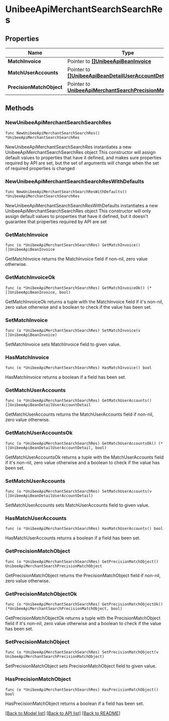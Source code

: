 # UnibeeApiMerchantSearchSearchRes

## Properties

Name | Type | Description | Notes
------------ | ------------- | ------------- | -------------
**MatchInvoice** | Pointer to [**[]UnibeeApiBeanInvoice**](UnibeeApiBeanInvoice.md) | MatchInvoice | [optional] 
**MatchUserAccounts** | Pointer to [**[]UnibeeApiBeanDetailUserAccountDetail**](UnibeeApiBeanDetailUserAccountDetail.md) | MatchUserAccounts | [optional] 
**PrecisionMatchObject** | Pointer to [**UnibeeApiMerchantSearchPrecisionMatchObject**](UnibeeApiMerchantSearchPrecisionMatchObject.md) |  | [optional] 

## Methods

### NewUnibeeApiMerchantSearchSearchRes

`func NewUnibeeApiMerchantSearchSearchRes() *UnibeeApiMerchantSearchSearchRes`

NewUnibeeApiMerchantSearchSearchRes instantiates a new UnibeeApiMerchantSearchSearchRes object
This constructor will assign default values to properties that have it defined,
and makes sure properties required by API are set, but the set of arguments
will change when the set of required properties is changed

### NewUnibeeApiMerchantSearchSearchResWithDefaults

`func NewUnibeeApiMerchantSearchSearchResWithDefaults() *UnibeeApiMerchantSearchSearchRes`

NewUnibeeApiMerchantSearchSearchResWithDefaults instantiates a new UnibeeApiMerchantSearchSearchRes object
This constructor will only assign default values to properties that have it defined,
but it doesn't guarantee that properties required by API are set

### GetMatchInvoice

`func (o *UnibeeApiMerchantSearchSearchRes) GetMatchInvoice() []UnibeeApiBeanInvoice`

GetMatchInvoice returns the MatchInvoice field if non-nil, zero value otherwise.

### GetMatchInvoiceOk

`func (o *UnibeeApiMerchantSearchSearchRes) GetMatchInvoiceOk() (*[]UnibeeApiBeanInvoice, bool)`

GetMatchInvoiceOk returns a tuple with the MatchInvoice field if it's non-nil, zero value otherwise
and a boolean to check if the value has been set.

### SetMatchInvoice

`func (o *UnibeeApiMerchantSearchSearchRes) SetMatchInvoice(v []UnibeeApiBeanInvoice)`

SetMatchInvoice sets MatchInvoice field to given value.

### HasMatchInvoice

`func (o *UnibeeApiMerchantSearchSearchRes) HasMatchInvoice() bool`

HasMatchInvoice returns a boolean if a field has been set.

### GetMatchUserAccounts

`func (o *UnibeeApiMerchantSearchSearchRes) GetMatchUserAccounts() []UnibeeApiBeanDetailUserAccountDetail`

GetMatchUserAccounts returns the MatchUserAccounts field if non-nil, zero value otherwise.

### GetMatchUserAccountsOk

`func (o *UnibeeApiMerchantSearchSearchRes) GetMatchUserAccountsOk() (*[]UnibeeApiBeanDetailUserAccountDetail, bool)`

GetMatchUserAccountsOk returns a tuple with the MatchUserAccounts field if it's non-nil, zero value otherwise
and a boolean to check if the value has been set.

### SetMatchUserAccounts

`func (o *UnibeeApiMerchantSearchSearchRes) SetMatchUserAccounts(v []UnibeeApiBeanDetailUserAccountDetail)`

SetMatchUserAccounts sets MatchUserAccounts field to given value.

### HasMatchUserAccounts

`func (o *UnibeeApiMerchantSearchSearchRes) HasMatchUserAccounts() bool`

HasMatchUserAccounts returns a boolean if a field has been set.

### GetPrecisionMatchObject

`func (o *UnibeeApiMerchantSearchSearchRes) GetPrecisionMatchObject() UnibeeApiMerchantSearchPrecisionMatchObject`

GetPrecisionMatchObject returns the PrecisionMatchObject field if non-nil, zero value otherwise.

### GetPrecisionMatchObjectOk

`func (o *UnibeeApiMerchantSearchSearchRes) GetPrecisionMatchObjectOk() (*UnibeeApiMerchantSearchPrecisionMatchObject, bool)`

GetPrecisionMatchObjectOk returns a tuple with the PrecisionMatchObject field if it's non-nil, zero value otherwise
and a boolean to check if the value has been set.

### SetPrecisionMatchObject

`func (o *UnibeeApiMerchantSearchSearchRes) SetPrecisionMatchObject(v UnibeeApiMerchantSearchPrecisionMatchObject)`

SetPrecisionMatchObject sets PrecisionMatchObject field to given value.

### HasPrecisionMatchObject

`func (o *UnibeeApiMerchantSearchSearchRes) HasPrecisionMatchObject() bool`

HasPrecisionMatchObject returns a boolean if a field has been set.


[[Back to Model list]](../README.md#documentation-for-models) [[Back to API list]](../README.md#documentation-for-api-endpoints) [[Back to README]](../README.md)


